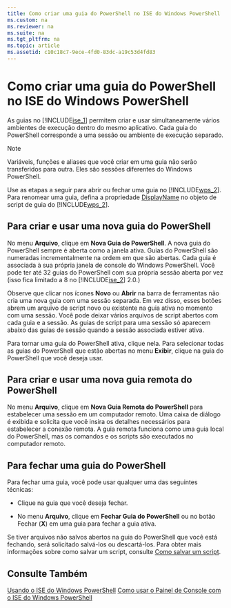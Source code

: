 ```yaml
---
title: Como criar uma guia do PowerShell no ISE do Windows PowerShell
ms.custom: na
ms.reviewer: na
ms.suite: na
ms.tgt_pltfrm: na
ms.topic: article
ms.assetid: c10c18c7-9ece-4fd0-83dc-a19c53d4fd83
---
```

# Como criar uma guia do PowerShell no ISE do Windows PowerShell
As guias no [!INCLUDE[ise_1](../Token/ise_1_md.md)] permitem criar e usar simultaneamente vários ambientes de execução dentro do mesmo aplicativo. Cada guia do PowerShell corresponde a uma sessão ou ambiente de execução separado.

> [!NOTE]
> Variáveis, funções e aliases que você criar em uma guia não serão transferidos para outra. Eles são sessões diferentes do Windows PowerShell.

Use as etapas a seguir para abrir ou fechar uma guia no [!INCLUDE[wps_2](../Token/wps_2_md.md)]. Para renomear uma guia, defina a propriedade [DisplayName](assetId:///a9b58556-951b-4f48-b3ae-b351b7564360#Displayname) no objeto de script de guia do [!INCLUDE[wps_2](../Token/wps_2_md.md)].

## Para criar e usar uma nova guia do PowerShell
No menu **Arquivo**, clique em **Nova Guia do PowerShell**. A nova guia do PowerShell sempre é aberta como a janela ativa. Guias do PowerShell são numeradas incrementalmente na ordem em que são abertas. Cada guia é associada à sua própria janela de console do Windows PowerShell. Você pode ter até 32 guias do PowerShell com sua própria sessão aberta por vez (isso fica limitado a 8 no [!INCLUDE[ise_2](../Token/ise_2_md.md)] 2.0.)

Observe que clicar nos ícones **Novo** ou **Abrir** na barra de ferramentas não cria uma nova guia com uma sessão separada.  Em vez disso, esses botões abrem um arquivo de script novo ou existente na guia ativa no momento com uma sessão. Você pode deixar vários arquivos de script abertos com cada guia e a sessão. As guias de script para uma sessão só aparecem abaixo das guias de sessão quando a sessão associada estiver ativa.

Para tornar uma guia do PowerShell ativa, clique nela. Para selecionar todas as guias do PowerShell que estão abertas no menu **Exibir**, clique na guia do PowerShell que você deseja usar.

## Para criar e usar uma nova guia remota do PowerShell
No menu **Arquivo**, clique em **Nova Guia Remota do PowerShell** para estabelecer uma sessão em um computador remoto. Uma caixa de diálogo é exibida e solicita que você insira os detalhes necessários para estabelecer a conexão remota. A guia remota funciona como uma guia local do PowerShell, mas os comandos e os scripts são executados no computador remoto.

## Para fechar uma guia do PowerShell
Para fechar uma guia, você pode usar qualquer uma das seguintes técnicas:

-   Clique na guia que você deseja fechar.

-   No menu **Arquivo**, clique em **Fechar Guia do PowerShell** ou no botão Fechar (**X**) em uma guia para fechar a guia ativa.

Se tiver arquivos não salvos abertos na guia do PowerShell que você está fechando, será solicitado salvá-los ou descartá-los. Para obter mais informações sobre como salvar um script, consulte [Como salvar um script](assetId:///162f594d-efd3-4234-9960-45e56e6eadc8).

## Consulte Também
[Usando o ISE do Windows PowerShell](../Topic/Using-the-Windows-PowerShell-ISE.md)
[Como usar o Painel de Console com o ISE do Windows PowerShell](../Topic/How-to-Use-the-Console-Pane-in-the-Windows-PowerShell-ISE.md)



<!--HONumber=Apr16_HO1-->


